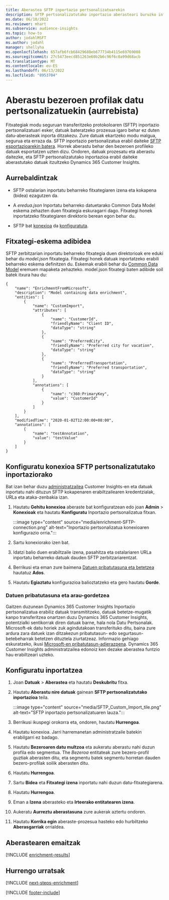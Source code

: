 ```yaml
---
title: Aberastea SFTP inportazio pertsonalizatuarekin
description: SFTP pertsonalizatutako inportazio aberasteari buruzko informazio orokorra.
ms.date: 06/10/2022
ms.reviewer: mhart
ms.subservice: audience-insights
ms.topic: how-to
author: jodahlMSFT
ms.author: jodahl
manager: shellyha
ms.openlocfilehash: 657afb6fcb68429680eb677734b4115e69769008
ms.sourcegitcommit: 27c5473eecd851263e60b2b6c96f6c0a99d68acb
ms.translationtype: MT
ms.contentlocale: eu-ES
ms.lasthandoff: 06/13/2022
ms.locfileid: "8953704"
---
```

# <a name="enrich-customer-profiles-with-custom-data-preview"></a>Aberastu bezeroen profilak datu pertsonalizatuekin (aurrebista)

Fitxategiak modu seguruan transferitzeko protokoloaren (SFTP) inportazio pertsonalizatuari esker, datuak bateratzeko prozesua igaro behar ez duten datu-aberasteak inporta ditzakezu. Zure datuak ekartzeko modu malgua, segurua eta erraza da. SFTP inportazio pertsonalizatua erabil daiteke [SFTP esportazioarekin batera](export-sftp.md). Horrek aberastu behar den bezeroen profileko datuak esportatzen uzten dizu. Ondoren, datuak prozesatu eta aberastu daitezke, eta SFTP pertsonalizatutako inportazioa erabil daiteke aberastutako datuak itzultzeko Dynamics 365 Customer Insights.

## <a name="prerequisites"></a>Aurrebaldintzak

- SFTP ostalarian inportatu beharreko fitxategiaren izena eta kokapena (bidea) ezagutzen da.

- A *eredua.json* Inportatu beharreko datuetarako Common Data Model eskema zehazten duen fitxategia eskuragarri dago. Fitxategi honek inportatzeko fitxategiaren direktorio berean egon behar du.

- SFTP bat [konexioa](connections.md) da [konfiguratuta](#configure-the-connection-for-sftp-custom-import).

## <a name="file-schema-example"></a>Fitxategi-eskema adibidea

SFTP zerbitzarian inportatu beharreko fitxategia duen direktorioak ere eduki behar du *model.json* fitxategia. Fitxategi honek datuak inportatzeko erabili beharreko eskema definitzen du. Eskemak erabili behar du [Common Data Model](/common-data-model/) eremuen mapaketa zehazteko. model.json fitxategi baten adibide soil batek itxura hau du:

```
{
    "name": "EnrichmentFromMicrosoft",
    "description": "Model containing data enrichment",
    "entities": [
        {
            "name": "CustomImport",
            "attributes": [
                {
                    "name": "CustomerId",
                    "friendlyName": "Client ID",
                    "dataType": "string"
                },
                {
                    "name": "PreferredCity",
                    "friendlyName": "Preferred city for vacation",
                    "dataType": "string"
                },
                {
                    "name": "PreferredTransportation",
                    "friendlyName": "Preferred transportation",
                    "dataType": "string"
                }
            ],
            "annotations": [
                {
                    "name": "c360:PrimaryKey",
                    "value": "CustomerId"
                }
            ]
        }
    ],
    "modifiedTime": "2020-01-02T12:00:00+08:00",
    "annotations": [
        {
            "name": "testAnnotation",
            "value": "testValue"
        }
    ]
}
```

## <a name="configure-the-connection-for-sftp-custom-import"></a>Konfiguratu konexioa SFTP pertsonalizatutako inportaziorako

Bat izan behar duzu [administratzailea](permissions.md#admin) Customer Insights-en eta datuak inportatu nahi dituzun SFTP kokapenaren erabiltzailearen kredentzialak, URLa eta ataka-zenbakia izan.

1. Hautatu **Gehitu konexioa** aberaste bat konfiguratzean edo joan **Admin** > **Konexioak** eta hautatu **Konfiguratu** Inportazio pertsonalizatua fitxan.

   :::image type="content" source="media/enrichment-SFTP-connection.png" alt-text="Inportazio pertsonalizatua konexioaren konfigurazio orria.":::

1. Sartu konexiorako izen bat.

1. Idatzi balio duen erabiltzaile izena, pasahitza eta ostalariaren URLa inportatu beharreko datuak dauden SFTP zerbitzariarentzat.

1. Berrikusi eta eman zure baimena [Datuen pribatutasuna eta betetzea](#data-privacy-and-compliance) hautatuz **Ados**.

1. Hautatu **Egiaztatu** konfigurazioa balioztatzeko eta gero hautatu **Gorde**.

### <a name="data-privacy-and-compliance"></a>Datuen pribatutasuna eta arau-gordetzea

Gaitzen duzunean Dynamics 365 Customer Insights Inportazio pertsonalizatua erabiliz datuak transmititzeko, datuak betetze-mugatik kanpo transferitzea onartzen duzu Dynamics 365 Customer Insights, potentzialki sentikorrak diren datuak barne, hala nola Datu Pertsonalak. Microsoft-ek datu horiek zuk agindutakoan transferituko ditu, baina zure ardura zara datuek izan ditzakezun pribatutasun- edo segurtasun-betebeharrak betetzen dituztela ziurtatzeaz. Informazio gehiago eskuratzeko, ikusi [Microsoft-en pribatutasun-adierazpena](https://go.microsoft.com/fwlink/?linkid=396732).
Dynamics 365 Customer Insights administratzailea edonoiz ken dezake aberastea funtzio hau erabiltzeari uzteko.

## <a name="configure-the-import"></a>Konfiguratu inportatzea

1. Joan **Datuak** > **Aberastea** eta hautatu **Deskubritu** fitxa.

1. Hautatu **Aberastu nire datuak** gainean **SFTP pertsonalizatutako inportazioa** teila.

   :::image type="content" source="media/SFTP_Custom_Import_tile.png" alt-text="SFTP inportazio pertsonalizatuaren lauza.":::

1. Berrikusi ikuspegi orokorra eta, ondoren, hautatu **Hurrengoa**.

1. Hautatu konexioa. Jarri harremanetan administratzaile batekin erabilgarri ez badago.

1. Hautatu **Bezeroaren datu multzoa** eta aukeratu aberastu nahi duzun profila edo segmentua. The *Bezeroa* entitateak zure bezero-profil guztiak aberasten ditu, eta segmentu batek segmentu horretan dauden bezero-profilak soilik aberasten ditu.

1. Hautatu **Hurrengoa**.

1. Sartu **Bidea** eta **Fitxategi izena** inportatu nahi duzun datu-fitxategiarena.

1. Hautatu **Hurrengoa**.

1. Eman a **Izena** aberasteko eta **Irteerako entitatearen izena**.

1. Aukeratu **Aurreztu aberastasuna** zure aukerak aztertu ondoren.

1. Hautatu **Korrika egin** aberaste-prozesua hasteko edo hurbiltzeko **Aberasgarriak** orrialdea.

## <a name="enrichment-results"></a>Aberastearen emaitzak

[!INCLUDE [enrichment-results](includes/enrichment-results.md)]

## <a name="next-steps"></a>Hurrengo urratsak

[!INCLUDE [next-steps-enrichment](includes/next-steps-enrichment.md)]

[!INCLUDE [footer-include](includes/footer-banner.md)]

